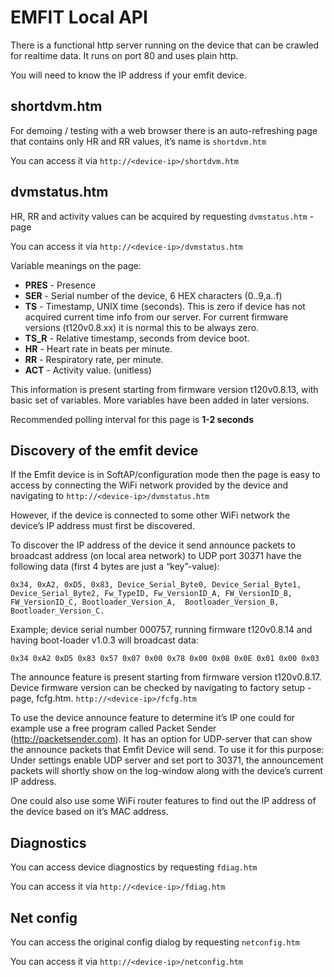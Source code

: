 
# EMFIT Local API

There is a functional http server running on the device that can be crawled for realtime data. It runs on port 80 and uses plain http.

You will need to know the IP address if your emfit device.

## shortdvm.htm

For demoing / testing with a web browser there is an auto-refreshing page that contains only HR and RR values, it’s name is `shortdvm.htm`

You can access it via `http://<device-ip>/shortdvm.htm`

## dvmstatus.htm

HR, RR and activity values can be acquired by requesting `dvmstatus.htm` -page

You can access it via `http://<device-ip>/dvmstatus.htm`

Variable meanings on the page:
* **PRES** - Presence
* **SER** - Serial number of the device, 6 HEX characters (0..9,a..f)
* **TS** - Timestamp, UNIX time (seconds). This is zero if device has not acquired current time info from our server. For current firmware versions (t120v0.8.xx) it is normal this to be always zero.
* **TS_R** - Relative timestamp, seconds from device boot.
* **HR** - Heart rate in beats per minute.
* **RR** - Respiratory rate, per minute.
* **ACT** - Activity value. (unitless)

This information is present starting from firmware version t120v0.8.13, with basic set of variables. More variables have been added in later versions. 

Recommended polling interval for this page is **1-2 seconds**


## Discovery of the emfit device

If the Emfit device is in SoftAP/configuration mode then the page is easy to access by connecting the WiFi network provided by the device and navigating to `http://<device-ip>/dvmstatus.htm`

However, if the device is connected to some other WiFi network the device’s IP address must first be discovered. 

To discover the IP address of the device it send announce packets to broadcast address (on local area network) to UDP port 30371 have the following data (first 4 bytes are just a “key”-value):

    0x34, 0xA2, 0xD5, 0x83, Device_Serial_Byte0, Device_Serial_Byte1, Device_Serial_Byte2, Fw_TypeID, Fw_VersionID_A, FW_VersionID_B, FW_VersionID_C, Bootloader_Version_A,  Bootloader_Version_B,  Bootloader_Version_C.

Example; device serial number 000757, running firmware t120v0.8.14 and having boot-loader v1.0.3 will broadcast data:

    0x34 0xA2 0xD5 0x83 0x57 0x07 0x00 0x78 0x00 0x08 0x0E 0x01 0x00 0x03

The announce feature is present starting from firmware version t120v0.8.17. Device firmware version can be checked by navigating to factory setup -page, fcfg.htm. `http://<device-ip>/fcfg.htm`

To use the device announce feature to determine it’s IP one could for example use a free program called Packet Sender (http://packetsender.com). It has an option for UDP-server that can show the announce packets that Emfit Device will send. To use it for this purpose: Under settings enable UDP server and set port to 30371, the announcement packets will shortly show on the log-window  along with the device’s current IP address.

One could also use some WiFi router features to find out the IP address of the device based on it’s MAC address.

## Diagnostics

You can access device diagnostics by requesting `fdiag.htm` 

You can access it via `http://<device-ip>/fdiag.htm`

## Net config

You can access the original config dialog by requesting `netconfig.htm` 

You can access it via `http://<device-ip>/netconfig.htm`